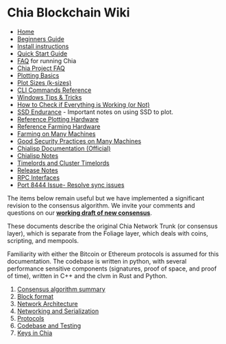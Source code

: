 # Chia Blockchain Wiki

* [Home](https://github.com/Chia-Network/chia-blockchain/wiki)
* [Beginners Guide](https://github.com/Chia-Network/chia-blockchain/wiki/Beginners-Guide)
* [Install instructions](https://github.com/Chia-Network/chia-blockchain/wiki/INSTALL)
* [Quick Start Guide](https://github.com/Chia-Network/chia-blockchain/wiki/Quick-Start-Guide)
* [FAQ](https://github.com/Chia-Network/chia-blockchain/wiki/FAQ) for running Chia
* [Chia Project FAQ](https://www.chia.net/faq/)
* [Plotting Basics](https://www.chia.net/2021/02/22/plotting-basics.html)
* [Plot Sizes (k-sizes)](https://github.com/Chia-Network/chia-blockchain/wiki/k-sizes)
* [CLI Commands Reference](https://github.com/Chia-Network/chia-blockchain/wiki/CLI-Commands-Reference)
* [Windows Tips & Tricks](https://github.com/Chia-Network/chia-blockchain/wiki/Windows-Tips-and-Tricks)
* [How to Check if Everything is Working (or Not)](https://github.com/Chia-Network/chia-blockchain/wiki/How-to-Check-If-Everything-is-Working-(or-Not))
* [SSD Endurance](https://github.com/Chia-Network/chia-blockchain/wiki/SSD-Endurance) - Important notes on using SSD to plot.
* [Reference Plotting Hardware](https://github.com/Chia-Network/chia-blockchain/wiki/Reference-Plotting-Hardware)
* [Reference Farming Hardware](https://github.com/Chia-Network/chia-blockchain/wiki/Reference-Farming-Hardware)
* [Farming on Many Machines](https://github.com/Chia-Network/chia-blockchain/wiki/Farming-on-many-machines)
* [Good Security Practices on Many Machines](https://github.com/Chia-Network/chia-blockchain/wiki/Good-Security-Practices-on-Many-Machines)
* [Chialisp Documentation (Official)](https://chialisp.com/)
* [Chialisp Notes](https://github.com/Chia-Network/chia-blockchain/wiki/ChiaLisp/)
* [Timelords and Cluster Timelords](https://github.com/Chia-Network/chia-blockchain/wiki/Timelords)
* [Release Notes](https://www.chia.net/releases/)
* [RPC Interfaces](https://github.com/Chia-Network/chia-blockchain/wiki/RPC-Interfaces)
* [Port 8444 Issue- Resolve sync issues](https://github.com/Chia-Network/chia-blockchain/wiki/Port-8444)

The items below remain useful but we have implemented a significant revision to the consensus algorithm. We invite your comments and questions on our **[working draft of new consensus](https://docs.google.com/document/d/1tmRIb7lgi4QfKkNaxuKOBHRmwbVlGL4f7EsBDr_5xZE/edit)**.

These documents describe the original Chia Network Trunk (or consensus layer),
which is separate from the Foliage layer, which deals with coins, scripting,
and mempools.

Familiarity with either the Bitcoin or Ethereum protocols is assumed for this documentation.
The codebase is written in python, with several performance sensitive components (signatures, proof of space,
and proof of time), written in C++ and the clvm in Rust and Python.

1. [Consensus algorithm summary](https://github.com/Chia-Network/chia-blockchain/wiki/Consensus-Algorithm-Summary)
2. [Block format](https://github.com/Chia-Network/chia-blockchain/wiki/Block-Format)
3. [Network Architecture](https://github.com/Chia-Network/chia-blockchain/wiki/Network-Architecture)
4. [Networking and Serialization](https://github.com/Chia-Network/chia-blockchain/wiki/Networking-and-Serialization)
5. [Protocols](https://github.com/Chia-Network/chia-blockchain/wiki/Protocols)
6. [Codebase and Testing](https://github.com/Chia-Network/chia-blockchain/wiki/Codebase-and-Testing)
7. [Keys in Chia](https://github.com/Chia-Network/chia-blockchain/wiki/Chia-Keys-Architecture)

